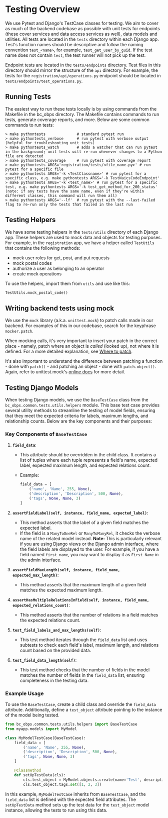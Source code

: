 # Testing Overview

We use Pytest and Django's TestCase classes for testing. We aim to cover as much of the backend codebase as possible with unit tests for endpoints (these cover services and data access services as well), data models and utilities. All tests are located in the `tests` directory within each Django app. Test's function names should be descriptive and follow the naming convention `test_<name>`, for example, `test_get_user_by_guid`. If the test name does not contain `test`, the test runner will not pick up the test.

Endpoint tests are located in the `tests/endpoints` directory. Test files in this directory should mirror the structure of the `api` directory. For example, the tests for the `registration/api/operations.py` endpoint should be located in `tests/endpoints/test_operations.py`.

## Running Tests

The easiest way to run these tests locally is by using commands from the Makefile in the bc_obps directory. The Makefile contains commands to run tests, generate coverage reports, and more. Below are some common commands to run tests:

```shell
> make pythontests              # standard pytest run
> make pythontests_verbose      # run pytest with verbose output (helpful for troubleshooting unit tests)
> make pythontests_watch        # adds a watcher that can run pytest in the background; unit tests will re-run whenever changes to a Python file are detected
> make pythontests_coverage     # run pytest with coverage report
> make pythontests ARGS='registration/tests/<file_name.py>' # run pytest for a specific file
> make pythontests ARGS='-k <TestClassname>' # run pytest for a specific class, e.g. make pythontests ARGS='-k TestNaicsCodeEndpoint'
> make pythontests ARGS='-k <test_name>' # run pytest for a specific test, e.g. make pythontests ARGS='-k test_get_method_for_200_status' (note: if any tests have the same name, even if they're within different classes, this command will run them all)
> make pythontests ARGS='--lf'  # run pytest with the --last-failed flag to re-run only the tests that failed in the last run
```

## Testing Helpers

We have some testing helpers in the `tests/utils` directory of each Django app. These helpers are used to mock data and objects for testing purposes. For example, in the `registration` app, we have a helper called `TestUtils` that contains the following methods:

- mock user roles for get, post, and put requests
- mock postal codes
- authorize a user as belonging to an operator
- create mock operations

To use the helpers, import them from `utils` and use like this:

```python
TestUtils.mock_postal_code()
```

## Writing backend tests using mock

We use the `mock` library (a.k.a. `unittest.mock`) to patch calls made in our backend. For examples of this in our codebase, search for the keyphrase `mocker.patch`.

When mocking calls, it's very important to insert your patch in the correct place - namely, patch where an object is _called_ (looked up), not where it is defined. For a more detailed explanation, see [Where to patch](https://docs.python.org/3/library/unittest.mock.html#id6).

It's also important to understand the difference between patching a function - done with `patch()` - and patching an object - done with `patch.object()`. Again, refer to unittest.mock's [online docs](https://docs.python.org/3/library/unittest.mock.html#patch) for more detail.

## Testing Django Models

When testing Django models, we use the `BaseTestCase` class from the `bc_obps.common.tests.utils.helpers` module. This base test case provides several utility methods to streamline the testing of model fields, ensuring that they meet the expected criteria for labels, maximum lengths, and relationship counts. Below are the key components and their purposes:

### Key Components of `BaseTestCase`

1. **`field_data`**:

   - This attribute should be overridden in the child class. It contains a list of tuples where each tuple represents a field's name, expected label, expected maximum length, and expected relations count.
   - Example:

     ```python
     field_data = [
         ('name', 'Name', 255, None),
         ('description', 'Description', 500, None),
         ('tags', None, None, 3)
     ]
     ```

2. **`assertFieldLabel(self, instance, field_name, expected_label)`**:

   - This method asserts that the label of a given field matches the expected label.
   - If the field is a `ManyToOneRel` or `ManyToManyRel`, it checks the verbose name of the related model instead.
     **Note:** This is particularly relevant if you are using Django views or the Django admin interface, where the field labels are displayed to the user. For example, if you have a field named `first_name`, you may want to display it as `First Name` in the admin interface.

3. **`assertFieldMaxLength(self, instance, field_name, expected_max_length)`**:

   - This method asserts that the maximum length of a given field matches the expected maximum length.

4. **`assertHasMultipleRelationsInField(self, instance, field_name, expected_relations_count)`**:

   - This method asserts that the number of relations in a field matches the expected relations count.

5. **`test_field_labels_and_max_lengths(self)`**:

   - This test method iterates through the `field_data` list and uses subtests to check each field's label, maximum length, and relations count based on the provided data.

6. **`test_field_data_length(self)`**:
   - This test method checks that the number of fields in the model matches the number of fields in the `field_data` list, ensuring completeness in the testing data.

### Example Usage

To use the `BaseTestCase`, create a child class and override the `field_data` attribute. Additionally, define a `test_object` attribute pointing to the instance of the model being tested.

```python
from bc_obps.common.tests.utils.helpers import BaseTestCase
from myapp.models import MyModel

class MyModelTestCase(BaseTestCase):
    field_data = [
        ('name', 'Name', 255, None),
        ('description', 'Description', 500, None),
        ('tags', None, None, 3)
    ]

    @classmethod
    def setUpTestData(cls):
        cls.test_object = MyModel.objects.create(name='Test', description='Test Description')
        cls.test_object.tags.set([1, 2, 3])

```

In this example, `MyModelTestCase` inherits from `BaseTestCase`, and the `field_data` list is defined with the expected field attributes. The `setUpTestData` method sets up the test data for the `test_object` model instance, allowing the tests to run using this data.
